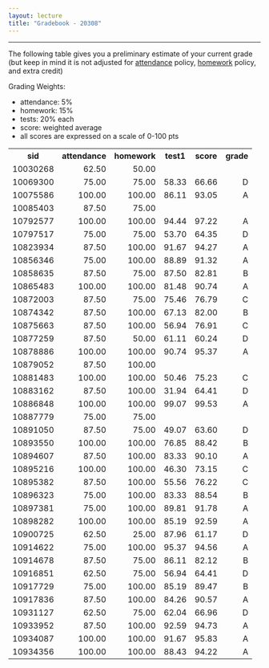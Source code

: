 ```yaml
---
layout: lecture
title: "Gradebook - 20308"
---
```


-----

The following table gives you a preliminary estimate of your current grade (but keep in mind it is not adjusted for <a href="../syllabus#attendance-policy">attendance</a> policy, <a href="../syllabus#hw-policy">homework</a> policy, and extra credit)

Grading Weights:

- attendance: 5%
- homework: 15%
- tests: 20% each
- score: weighted average
- all scores are expressed on a scale of 0-100 pts

<!-- html table generated in R 3.2.3 by xtable 1.8-2 package -->
<!-- Fri Feb 26 15:09:19 2016 -->
<table >
<tr> <th> sid </th> <th> attendance </th> <th> homework </th> <th> test1 </th> <th> score </th> <th> grade </th>  </tr>
  <tr> <td align="right"> 10030268 </td> <td align="right"> 62.50 </td> <td align="right"> 50.00 </td> <td align="right">  </td> <td align="right">  </td> <td align="right">  </td> </tr>
  <tr> <td align="right"> 10069300 </td> <td align="right"> 75.00 </td> <td align="right"> 75.00 </td> <td align="right"> 58.33 </td> <td align="right"> 66.66 </td> <td align="right"> D </td> </tr>
  <tr> <td align="right"> 10075586 </td> <td align="right"> 100.00 </td> <td align="right"> 100.00 </td> <td align="right"> 86.11 </td> <td align="right"> 93.05 </td> <td align="right"> A </td> </tr>
  <tr> <td align="right"> 10085403 </td> <td align="right"> 87.50 </td> <td align="right"> 75.00 </td> <td align="right">  </td> <td align="right">  </td> <td align="right">  </td> </tr>
  <tr> <td align="right"> 10792577 </td> <td align="right"> 100.00 </td> <td align="right"> 100.00 </td> <td align="right"> 94.44 </td> <td align="right"> 97.22 </td> <td align="right"> A </td> </tr>
  <tr> <td align="right"> 10797517 </td> <td align="right"> 75.00 </td> <td align="right"> 75.00 </td> <td align="right"> 53.70 </td> <td align="right"> 64.35 </td> <td align="right"> D </td> </tr>
  <tr> <td align="right"> 10823934 </td> <td align="right"> 87.50 </td> <td align="right"> 100.00 </td> <td align="right"> 91.67 </td> <td align="right"> 94.27 </td> <td align="right"> A </td> </tr>
  <tr> <td align="right"> 10856346 </td> <td align="right"> 75.00 </td> <td align="right"> 100.00 </td> <td align="right"> 88.89 </td> <td align="right"> 91.32 </td> <td align="right"> A </td> </tr>
  <tr> <td align="right"> 10858635 </td> <td align="right"> 87.50 </td> <td align="right"> 75.00 </td> <td align="right"> 87.50 </td> <td align="right"> 82.81 </td> <td align="right"> B </td> </tr>
  <tr> <td align="right"> 10865483 </td> <td align="right"> 100.00 </td> <td align="right"> 100.00 </td> <td align="right"> 81.48 </td> <td align="right"> 90.74 </td> <td align="right"> A </td> </tr>
  <tr> <td align="right"> 10872003 </td> <td align="right"> 87.50 </td> <td align="right"> 75.00 </td> <td align="right"> 75.46 </td> <td align="right"> 76.79 </td> <td align="right"> C </td> </tr>
  <tr> <td align="right"> 10874342 </td> <td align="right"> 87.50 </td> <td align="right"> 100.00 </td> <td align="right"> 67.13 </td> <td align="right"> 82.00 </td> <td align="right"> B </td> </tr>
  <tr> <td align="right"> 10875663 </td> <td align="right"> 87.50 </td> <td align="right"> 100.00 </td> <td align="right"> 56.94 </td> <td align="right"> 76.91 </td> <td align="right"> C </td> </tr>
  <tr> <td align="right"> 10877259 </td> <td align="right"> 87.50 </td> <td align="right"> 50.00 </td> <td align="right"> 61.11 </td> <td align="right"> 60.24 </td> <td align="right"> D </td> </tr>
  <tr> <td align="right"> 10878886 </td> <td align="right"> 100.00 </td> <td align="right"> 100.00 </td> <td align="right"> 90.74 </td> <td align="right"> 95.37 </td> <td align="right"> A </td> </tr>
  <tr> <td align="right"> 10879052 </td> <td align="right"> 87.50 </td> <td align="right"> 100.00 </td> <td align="right">  </td> <td align="right">  </td> <td align="right">  </td> </tr>
  <tr> <td align="right"> 10881483 </td> <td align="right"> 100.00 </td> <td align="right"> 100.00 </td> <td align="right"> 50.46 </td> <td align="right"> 75.23 </td> <td align="right"> C </td> </tr>
  <tr> <td align="right"> 10883162 </td> <td align="right"> 87.50 </td> <td align="right"> 100.00 </td> <td align="right"> 31.94 </td> <td align="right"> 64.41 </td> <td align="right"> D </td> </tr>
  <tr> <td align="right"> 10886848 </td> <td align="right"> 100.00 </td> <td align="right"> 100.00 </td> <td align="right"> 99.07 </td> <td align="right"> 99.53 </td> <td align="right"> A </td> </tr>
  <tr> <td align="right"> 10887779 </td> <td align="right"> 75.00 </td> <td align="right"> 75.00 </td> <td align="right">  </td> <td align="right">  </td> <td align="right">  </td> </tr>
  <tr> <td align="right"> 10891050 </td> <td align="right"> 87.50 </td> <td align="right"> 75.00 </td> <td align="right"> 49.07 </td> <td align="right"> 63.60 </td> <td align="right"> D </td> </tr>
  <tr> <td align="right"> 10893550 </td> <td align="right"> 100.00 </td> <td align="right"> 100.00 </td> <td align="right"> 76.85 </td> <td align="right"> 88.42 </td> <td align="right"> B </td> </tr>
  <tr> <td align="right"> 10894607 </td> <td align="right"> 87.50 </td> <td align="right"> 100.00 </td> <td align="right"> 83.33 </td> <td align="right"> 90.10 </td> <td align="right"> A </td> </tr>
  <tr> <td align="right"> 10895216 </td> <td align="right"> 100.00 </td> <td align="right"> 100.00 </td> <td align="right"> 46.30 </td> <td align="right"> 73.15 </td> <td align="right"> C </td> </tr>
  <tr> <td align="right"> 10895382 </td> <td align="right"> 87.50 </td> <td align="right"> 100.00 </td> <td align="right"> 55.56 </td> <td align="right"> 76.22 </td> <td align="right"> C </td> </tr>
  <tr> <td align="right"> 10896323 </td> <td align="right"> 75.00 </td> <td align="right"> 100.00 </td> <td align="right"> 83.33 </td> <td align="right"> 88.54 </td> <td align="right"> B </td> </tr>
  <tr> <td align="right"> 10897381 </td> <td align="right"> 75.00 </td> <td align="right"> 100.00 </td> <td align="right"> 89.81 </td> <td align="right"> 91.78 </td> <td align="right"> A </td> </tr>
  <tr> <td align="right"> 10898282 </td> <td align="right"> 100.00 </td> <td align="right"> 100.00 </td> <td align="right"> 85.19 </td> <td align="right"> 92.59 </td> <td align="right"> A </td> </tr>
  <tr> <td align="right"> 10900725 </td> <td align="right"> 62.50 </td> <td align="right"> 25.00 </td> <td align="right"> 87.96 </td> <td align="right"> 61.17 </td> <td align="right"> D </td> </tr>
  <tr> <td align="right"> 10914622 </td> <td align="right"> 75.00 </td> <td align="right"> 100.00 </td> <td align="right"> 95.37 </td> <td align="right"> 94.56 </td> <td align="right"> A </td> </tr>
  <tr> <td align="right"> 10914678 </td> <td align="right"> 87.50 </td> <td align="right"> 75.00 </td> <td align="right"> 86.11 </td> <td align="right"> 82.12 </td> <td align="right"> B </td> </tr>
  <tr> <td align="right"> 10916851 </td> <td align="right"> 62.50 </td> <td align="right"> 75.00 </td> <td align="right"> 56.94 </td> <td align="right"> 64.41 </td> <td align="right"> D </td> </tr>
  <tr> <td align="right"> 10917729 </td> <td align="right"> 75.00 </td> <td align="right"> 100.00 </td> <td align="right"> 85.19 </td> <td align="right"> 89.47 </td> <td align="right"> B </td> </tr>
  <tr> <td align="right"> 10917836 </td> <td align="right"> 87.50 </td> <td align="right"> 100.00 </td> <td align="right"> 84.26 </td> <td align="right"> 90.57 </td> <td align="right"> A </td> </tr>
  <tr> <td align="right"> 10931127 </td> <td align="right"> 62.50 </td> <td align="right"> 75.00 </td> <td align="right"> 62.04 </td> <td align="right"> 66.96 </td> <td align="right"> D </td> </tr>
  <tr> <td align="right"> 10933952 </td> <td align="right"> 87.50 </td> <td align="right"> 100.00 </td> <td align="right"> 92.59 </td> <td align="right"> 94.73 </td> <td align="right"> A </td> </tr>
  <tr> <td align="right"> 10934087 </td> <td align="right"> 100.00 </td> <td align="right"> 100.00 </td> <td align="right"> 91.67 </td> <td align="right"> 95.83 </td> <td align="right"> A </td> </tr>
  <tr> <td align="right"> 10934356 </td> <td align="right"> 100.00 </td> <td align="right"> 100.00 </td> <td align="right"> 88.43 </td> <td align="right"> 94.22 </td> <td align="right"> A </td> </tr>
   </table>

